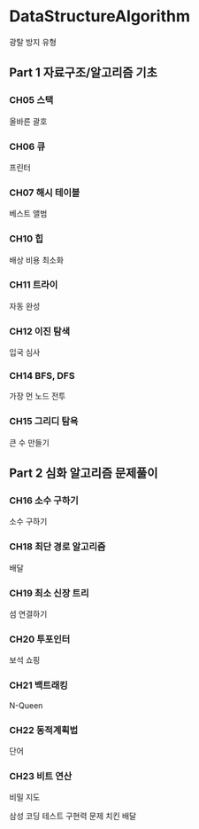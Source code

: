 # DataStructureAlgorithm
광탈 방지 유형

## Part 1 자료구조/알고리즘 기초

### CH05 스택
올바른 괄호

### CH06 큐
프린터

### CH07 해시 테이블
베스트 앨범

### CH10 힙
배상 비용 최소화

### CH11 트라이
자동 완성

### CH12 이진 탐색
입국 심사

### CH14 BFS, DFS
가장 먼 노드 
전투

### CH15 그리디 탐욕
큰 수 만들기

## Part 2 심화 알고리즘 문제풀이

### CH16 소수 구하기
소수 구하기 

### CH18 최단 경로 알고리즘
배달

### CH19 최소 신장 트리
섬 연결하기

### CH20 투포인터
보석 쇼핑

### CH21 백트래킹
N-Queen

### CH22 동적계획법
단어 

### CH23 비트 연산
비밀 지도 

삼성 코딩 테스트 구현력 문제
치킨 배달
